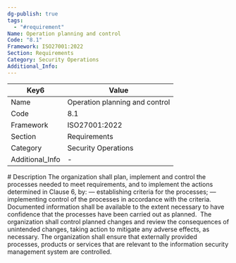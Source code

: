 ```yaml
---
dg-publish: true
tags:
  - "#requirement"
Name: Operation planning and control
Code: "8.1"
Framework: ISO27001:2022
Section: Requirements
Category: Security Operations
Additional_Info: 
---
```


<div><table class="dataview table-view-table"><thead class="table-view-thead"><tr class="table-view-tr-header"><th class="table-view-th"><span>Key</span><span class="dataview small-text">6</span></th><th class="table-view-th"><span>Value</span></th></tr></thead><tbody class="table-view-tbody"><tr><td><span>Name</span></td><td><span>Operation planning and control</span></td></tr><tr><td><span>Code</span></td><td><span>8.1</span></td></tr><tr><td><span>Framework</span></td><td><span>ISO27001:2022</span></td></tr><tr><td><span>Section</span></td><td><span>Requirements</span></td></tr><tr><td><span>Category</span></td><td><span>Security Operations</span></td></tr><tr><td><span>Additional_Info</span></td><td><span>-</span></td></tr></tbody></table></div>
# Description
The organization shall plan, implement and control the processes needed to meet requirements, and to implement the actions determined in Clause 6, by: 
— establishing criteria for the processes;
 — implementing control of the processes in accordance with the criteria. 
Documented information shall be available to the extent necessary to have confidence that the processes have been carried out as planned. 
The organization shall control planned changes and review the consequences of unintended changes, taking action to mitigate any adverse effects, as necessary. 
The organization shall ensure that externally provided processes, products or services that are relevant to the information security management system are controlled.
